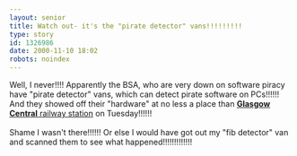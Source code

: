 ```yaml
---
layout: senior
title: Watch out- it's the "pirate detector" vans!!!!!!!!!
type: story
id: 1326986
date: 2000-11-10 18:02
robots: noindex
---
```

Well, I never!!!! Apparently the BSA, who are very down on software piracy have "pirate detector" vans, which can detect pirate software on PCs!!!!!! And they showed off their "hardware" at no less a place than <a href="http://www.theregister.co.uk/content/4/14562.html"><b>Glasgow Central</b> railway station</a> on Tuesday!!!!!!<br/> <br/>Shame I wasn't there!!!!!! Or else I would have got out my "fib detector" van and scanned them to see what happened!!!!!!!!!!!!!